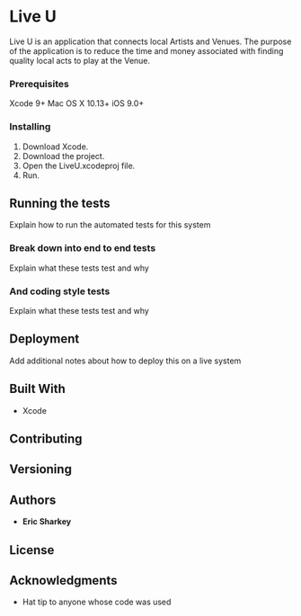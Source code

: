 # Live U

Live U is an application that connects local Artists and Venues. The purpose of the application is to reduce the time and money associated with finding quality local acts to play at the Venue.

### Prerequisites

Xcode 9+
Mac OS X 10.13+
iOS 9.0+

### Installing

1. Download Xcode.
2. Download the project.
3. Open the LiveU.xcodeproj file.
4. Run.

## Running the tests

Explain how to run the automated tests for this system

### Break down into end to end tests

Explain what these tests test and why

### And coding style tests

Explain what these tests test and why


## Deployment

Add additional notes about how to deploy this on a live system

## Built With

* Xcode

## Contributing


## Versioning


## Authors

* **Eric Sharkey**

## License


## Acknowledgments

* Hat tip to anyone whose code was used


